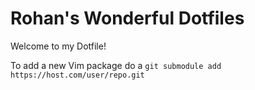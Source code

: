 Rohan's Wonderful Dotfiles
=========================
Welcome to my Dotfile!

To add a new Vim package do a `git submodule add https://host.com/user/repo.git`
